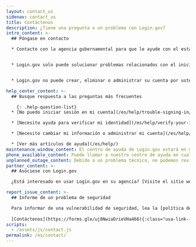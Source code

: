 ```yaml
---
layout: contact_us
sidenav: contact_us
title: Contáctenos
description: ¿Tiene una pregunta o un problema con Login.gov?
intro_content: >-
  ## Póngase en contacto

  * Contacte con la agencia gubernamental para que le ayude con el estado de su solicitud, membresía, cumplimiento de requisitos, beneficios u otros asuntos relacionados con su cuenta en esa agencia. La información de contacto se encuentra en el sitio web de la agencia.


  * Login.gov solo puede solucionar problemas relacionados con el inicio de sesión.


  * Login.gov no puede crear, eliminar o administrar su cuenta por usted, ni iniciar sesión en esa cuenta.

help_center_content: >-
  ## Busque respuesta a las preguntas más frecuentes

    {: .help-question-list}
  * [No puedo iniciar sesión en mi cuenta](/es/help/trouble-signing-in/overview/)

  * [Necesito ayuda para verificar mi identidad](/es/help/verify-your-identity/overview/)

  * [Necesito cambiar mi información o administrar mi cuenta](/es/help/manage-your-account/overview/)

  * [Ver más artículos de ayuda](/es/help/)
maintenance_window_content: El centro de ayuda de Login.gov estará en mantenimiento de <strong>%{start_time} a %{end_time}</strong>. Consulte los temas comunes siguientes para obtener ayuda.
phone_available_content: Puede llamar a nuestro centro de ayuda en cualquier momento al (844)&nbsp;875-6446.
unplanned_outage_content: Debido a un problema técnico, no podemos revisar las solicitudes de ayuda en línea.
partner_content: >-
  ## Asóciese con Login.gov

  ¿Está interesado en usar Login.gov en su agencia? [Visite el sitio web de nuestros asociados](/partners/) o [contacte con nosotros](/partners/business-inquiries/).

report_issue_content: >-
  ## Informe de un problema de seguridad

  Para informar de una vulnerabilidad de seguridad, lea la [política de divulgación de vulnerabilidades](https://www.gsa.gov/vulnerability-disclosure-policy) y presente su informe por medio del [Bug Bounty Program de la GSA](https://hackerone.com/gsa_bbp){:class="usa-link--external"}.
   
  [Contáctenos](https://forms.gle/uj8NwiaDrieVHa466){:class="usa-link--external"} para informar de una sospecha de phishing en el sitio de Login.gov o de un asociado.
scripts:
  - /assets/js/contact.js
permalink: /es/contact/
---
```

